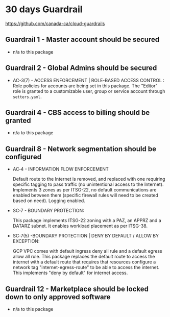 # 30 days Guardrail
https://github.com/canada-ca/cloud-guardrails

## Guardrail 1 -  Master account should be secured
* n/a to this package

## Guardrail 2 - Global Admins should be secured
* AC-3(7) - ACCESS ENFORCEMENT | ROLE-BASED ACCESS CONTROL :
    Role policies for accounts are being set in this package. The "Editor" role is granted to a customizable user, group or service account through `setters.yaml`.

## Guardrail 4 - CBS access to billing should be granted
* n/a to this package

## Guardrail 8 - Network segmentation should be configured
* AC‑4 - INFORMATION FLOW ENFORCEMENT
    
    Default route to the Internet is removed, and replaced with one requiring specific tagging to pass traffic (no unintentional access to the Internet). Implements 3 zones as per ITSG-22, no default communications are enabled between them (specific firewall rules will need to be created based on need). Logging enabled. 

* SC‑7 - BOUNDARY PROTECTION:
  
    This package implements ITSG-22 zoning with a PAZ, an APPRZ and a DATARZ subnet. It enables workload placement as per ITSG-38.

* SC‑7(5) -BOUNDARY PROTECTION | DENY BY DEFAULT / ALLOW BY EXCEPTION:

    GCP VPC comes with default ingress deny all rule and a default egress allow all rule. This package replaces the default route to access the internet with a default route that requires that resources configure a network tag "internet-egress-route" to be able to access the internet. This implements "deny by default" for internet access.

## Guardrail 12 - Marketplace should be locked down to only approved software
* n/a to this package
